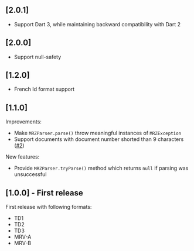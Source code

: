 ## [2.0.1]

* Support Dart 3, while maintaining backward compatibility with Dart 2

## [2.0.0]

* Support null-safety

## [1.2.0]

* French Id format support

## [1.1.0]

Improvements:

* Make `MRZParser.parse()` throw meaningful instances of `MRZException`
* Support documents with document number shorted than 9 characters
  ([#2](https://github.com/olexale/mrz_parser/issues/2))

New features:

* Provide `MRZParser.tryParse()` method which returns `null` if parsing
  was unsuccessful

## [1.0.0] - First release

First release with following formats:
* TD1
* TD2
* TD3
* MRV-A
* MRV-B
